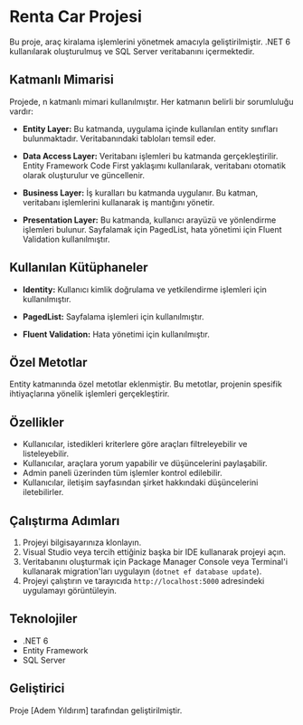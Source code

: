 # Renta Car Projesi

Bu proje, araç kiralama işlemlerini yönetmek amacıyla geliştirilmiştir. .NET 6 kullanılarak oluşturulmuş ve SQL Server veritabanını içermektedir.

## Katmanlı Mimarisi

Projede, n katmanlı mimari kullanılmıştır. Her katmanın belirli bir sorumluluğu vardır:

- **Entity Layer:** Bu katmanda, uygulama içinde kullanılan entity sınıfları bulunmaktadır. Veritabanındaki tabloları temsil eder.

- **Data Access Layer:** Veritabanı işlemleri bu katmanda gerçekleştirilir. Entity Framework Code First yaklaşımı kullanılarak, veritabanı otomatik olarak oluşturulur ve güncellenir.

- **Business Layer:** İş kuralları bu katmanda uygulanır. Bu katman, veritabanı işlemlerini kullanarak iş mantığını yönetir.

- **Presentation Layer:** Bu katmanda, kullanıcı arayüzü ve yönlendirme işlemleri bulunur. Sayfalamak için PagedList, hata yönetimi için Fluent Validation kullanılmıştır.

## Kullanılan Kütüphaneler

- **Identity:** Kullanıcı kimlik doğrulama ve yetkilendirme işlemleri için kullanılmıştır.

- **PagedList:** Sayfalama işlemleri için kullanılmıştır.

- **Fluent Validation:** Hata yönetimi için kullanılmıştır.

## Özel Metotlar

Entity katmanında özel metotlar eklenmiştir. Bu metotlar, projenin spesifik ihtiyaçlarına yönelik işlemleri gerçekleştirir.

## Özellikler

- Kullanıcılar, istedikleri kriterlere göre araçları filtreleyebilir ve listeleyebilir.
- Kullanıcılar, araçlara yorum yapabilir ve düşüncelerini paylaşabilir.
- Admin paneli üzerinden tüm işlemler kontrol edilebilir.
- Kullanıcılar, iletişim sayfasından şirket hakkındaki düşüncelerini iletebilirler.

## Çalıştırma Adımları

1. Projeyi bilgisayarınıza klonlayın.
2. Visual Studio veya tercih ettiğiniz başka bir IDE kullanarak projeyi açın.
3. Veritabanını oluşturmak için Package Manager Console veya Terminal'i kullanarak migration'ları uygulayın (`dotnet ef database update`).
4. Projeyi çalıştırın ve tarayıcıda `http://localhost:5000` adresindeki uygulamayı görüntüleyin.

## Teknolojiler

- .NET 6
- Entity Framework
- SQL Server

## Geliştirici

Proje [Adem Yıldırım] tarafından geliştirilmiştir.


